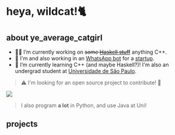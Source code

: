 # heya, wildcat!🐈

<!--
**isab4147/isab4147** is a ✨ _special_ ✨ repository because its `README.md` (this file) appears on your GitHub profile.

Here are some ideas to get you started:
-->

## about ye_average_catgirl

- 👩‍💻 I’m currently working on ~~some [Haskell stuff](https://github.com/isab4147/haskell-euler)~~ anything C++.
- 🤖 I'm and also working in an [WhatsApp bot](thatsobviouslyprivate) for a [startup](https://datamachina.com.br/).
- 🔧 I’m currently learning C++ (and maybe Haskell?)! I'm also an undergrad student at [Universidade de São Paulo](https://www5.usp.br).

> ⚠️ I'm looking for an open source project to contribute! 🧐

<a href="https://github.com/isinyaaa">
  <img align="center" src="https://github-readme-stats.vercel.app/api/top-langs/?username=isinyaaa&theme=dark&hide_langs_below=1" />
</a>

> I also program **a lot** in Python, and use Java at Uni!

## projects
